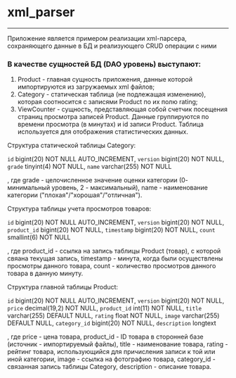 # xml_parser
---
Приложение является примером реализации xml-парсера, сохраняющего данные в БД и реализующего CRUD операции с ними

### В качестве сущностей БД (DAO уровень) выступают:
1. Product - главная сущность приложения, данные которой импортируются из загружаемых xml файлов;
2. Category - статическая таблица (не подлежащая изменению), которая соотносится с записями Product по их полю rating;
3. ViewCounter - сущность, представляющая собой счетчик посещения страниц просмотра записей Product. Данные группируются по времени просмотра (в минутах) и id записи Product. Таблица используется для отображения статистических данных.

Структура cтатической таблицы Category:

  `id` bigint(20) NOT NULL AUTO_INCREMENT,
  `version` bigint(20) NOT NULL,
  `grade` tinyint(4) NOT NULL,
  `name` varchar(255) NOT NULL
    
, где grade - целочисленное значение оценки категории (0- минимальный уровень, 2 - максимальный),
      name  - наименование категории ("плохая"/"хорошая"/"отличная").
      
Структура таблицы учета просмотров товаров:
 
 `id` bigint(20) NOT NULL AUTO_INCREMENT,
 `version` bigint(20) NOT NULL,
 `product_id` bigint(20) NOT NULL,
 `timestamp` bigint(20) NOT NULL,
 `count` smallint(6) NOT NULL
 
 , где  product_id  - ссылка на запись таблицы Product (товар), с которой свяана текущая запись,
        timestamp   - минута, когда были осуществлены просмотры данного товара,
        count       - количество просмотров данного товара в данную минуту.
        
Структура главной таблицы Product:
  
  `id` bigint(20) NOT NULL AUTO_INCREMENT,
  `version` bigint(20) NOT NULL,
  `price` decimal(19,2) NOT NULL,
  `product_id` int(11) NOT NULL,
  `title` varchar(255) DEFAULT NULL,
  `rating` float NOT NULL,
  `image` varchar(255) DEFAULT NULL,
  `category_id` bigint(20) NOT NULL,
  `description` longtext
  
, где price       - цена товара,
      product_id  - ID товара в сторонней базе (источник - импортируемый файлы),
      title       - наименование товара,
      rating      - рейтинг товара, использующийся для причисления записи к той или иной категории,
      image       - ссылка на фотографию товара,
      category_id - связанная запись таблицы Category,
      description - описание товара.
